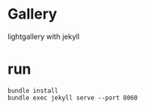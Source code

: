 # Gallery

lightgallery with jekyll

# run
    bundle install
    bundle exec jekyll serve --port 8060
